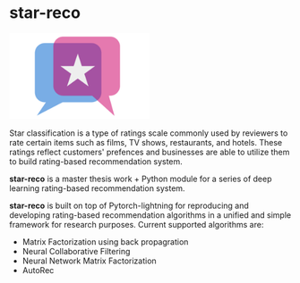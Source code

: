 # star-reco
<img src="asset/logo.svg" width="250"/>

Star classification is a type of ratings scale commonly used by reviewers to rate certain items such as films, TV shows, restaurants, and hotels. These ratings reflect customers' prefences and businesses are able to utilize them to build rating-based recommendation system. 

**star-reco** is a master thesis work + Python module for a series of deep learning rating-based recommendation system. 

**star-reco** is built on top of Pytorch-lightning for reproducing and developing rating-based recommendation algorithms in a unified and simple framework for research purposes. Current supported algorithms are:
- Matrix Factorization using back propagration
- Neural Collaborative Filtering
- Neural Network Matrix Factorization
- AutoRec

